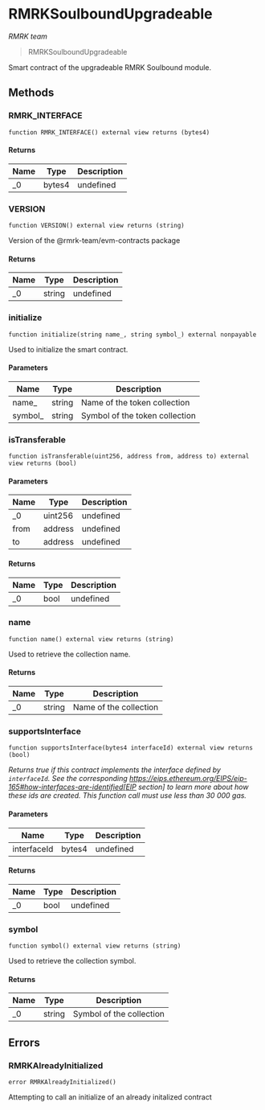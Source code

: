 # RMRKSoulboundUpgradeable

*RMRK team*

> RMRKSoulboundUpgradeable

Smart contract of the upgradeable RMRK Soulbound module.



## Methods

### RMRK_INTERFACE

```solidity
function RMRK_INTERFACE() external view returns (bytes4)
```






#### Returns

| Name | Type | Description |
|---|---|---|
| _0 | bytes4 | undefined |

### VERSION

```solidity
function VERSION() external view returns (string)
```

Version of the @rmrk-team/evm-contracts package




#### Returns

| Name | Type | Description |
|---|---|---|
| _0 | string | undefined |

### initialize

```solidity
function initialize(string name_, string symbol_) external nonpayable
```

Used to initialize the smart contract.



#### Parameters

| Name | Type | Description |
|---|---|---|
| name_ | string | Name of the token collection |
| symbol_ | string | Symbol of the token collection |

### isTransferable

```solidity
function isTransferable(uint256, address from, address to) external view returns (bool)
```





#### Parameters

| Name | Type | Description |
|---|---|---|
| _0 | uint256 | undefined |
| from | address | undefined |
| to | address | undefined |

#### Returns

| Name | Type | Description |
|---|---|---|
| _0 | bool | undefined |

### name

```solidity
function name() external view returns (string)
```

Used to retrieve the collection name.




#### Returns

| Name | Type | Description |
|---|---|---|
| _0 | string | Name of the collection |

### supportsInterface

```solidity
function supportsInterface(bytes4 interfaceId) external view returns (bool)
```



*Returns true if this contract implements the interface defined by `interfaceId`. See the corresponding https://eips.ethereum.org/EIPS/eip-165#how-interfaces-are-identified[EIP section] to learn more about how these ids are created. This function call must use less than 30 000 gas.*

#### Parameters

| Name | Type | Description |
|---|---|---|
| interfaceId | bytes4 | undefined |

#### Returns

| Name | Type | Description |
|---|---|---|
| _0 | bool | undefined |

### symbol

```solidity
function symbol() external view returns (string)
```

Used to retrieve the collection symbol.




#### Returns

| Name | Type | Description |
|---|---|---|
| _0 | string | Symbol of the collection |




## Errors

### RMRKAlreadyInitialized

```solidity
error RMRKAlreadyInitialized()
```

Attempting to call an initialize of an already initalized contract





